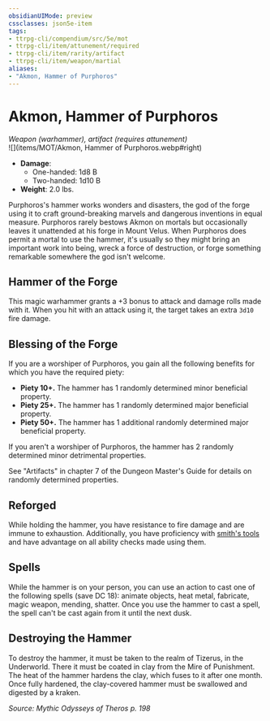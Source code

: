 ```yaml
---
obsidianUIMode: preview
cssclasses: json5e-item
tags:
- ttrpg-cli/compendium/src/5e/mot
- ttrpg-cli/item/attunement/required
- ttrpg-cli/item/rarity/artifact
- ttrpg-cli/item/weapon/martial
aliases: 
- "Akmon, Hammer of Purphoros"
---
```

# Akmon, Hammer of Purphoros
*Weapon (warhammer), artifact (requires attunement)*  
![](items/MOT/Akmon, Hammer of Purphoros.webp#right)  

- **Damage**:
  - One-handed: 1d8 B
  - Two-handed: 1d10 B
- **Weight**: 2.0 lbs.

Purphoros's hammer works wonders and disasters, the god of the forge using it to craft ground-breaking marvels and dangerous inventions in equal measure. Purphoros rarely bestows Akmon on mortals but occasionally leaves it unattended at his forge in Mount Velus. When Purphoros does permit a mortal to use the hammer, it's usually so they might bring an important work into being, wreck a force of destruction, or forge something remarkable somewhere the god isn't welcome.

## Hammer of the Forge

This magic warhammer grants a +3 bonus to attack and damage rolls made with it. When you hit with an attack using it, the target takes an extra `3d10` fire damage.

## Blessing of the Forge

If you are a worshiper of Purphoros, you gain all the following benefits for which you have the required piety:

- **Piety 10+.** The hammer has 1 randomly determined minor beneficial property.  
- **Piety 25+.** The hammer has 1 randomly determined major beneficial property.  
- **Piety 50+.** The hammer has 1 additional randomly determined major beneficial property.  

If you aren't a worshiper of Purphoros, the hammer has 2 randomly determined minor detrimental properties.

See "Artifacts" in chapter 7 of the Dungeon Master's Guide for details on randomly determined properties.

## Reforged

While holding the hammer, you have resistance to fire damage and are immune to exhaustion. Additionally, you have proficiency with [smith's tools](smiths-tools-xphb.md) and have advantage on all ability checks made using them.

## Spells

While the hammer is on your person, you can use an action to cast one of the following spells (save DC 18): animate objects, heat metal, fabricate, magic weapon, mending, shatter. Once you use the hammer to cast a spell, the spell can't be cast again from it until the next dusk.

## Destroying the Hammer

To destroy the hammer, it must be taken to the realm of Tizerus, in the Underworld. There it must be coated in clay from the Mire of Punishment. The heat of the hammer hardens the clay, which fuses to it after one month. Once fully hardened, the clay-covered hammer must be swallowed and digested by a kraken.

*Source: Mythic Odysseys of Theros p. 198*